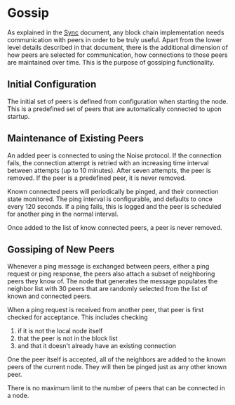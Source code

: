 # Gossip

As explained in the [Sync](SYNC.md) document, any block chain implementation needs
communication with peers in order to be truly useful. Apart from the lower level
details described in that document, there is the additional dimension of how
peers are selected for communication, how connections to those peers are
maintained over time. This is the purpose of gossiping functionality.

## Initial Configuration

The initial set of peers is defined from configuration when starting the node.
This is a predefined set of peers that are automatically connected to upon
startup.

## Maintenance of Existing Peers

An added peer is connected to using the Noise protocol. If the connection fails,
the connection attempt is retried with an increasing time interval between
attempts (up to 10 minutes). After seven attempts, the peer is removed. If the
peer is a predefined peer, it is never removed.

Known connected peers will periodically be pinged, and their connection state
monitored. The ping interval is configurable, and defaults to once every 120
seconds. If a ping fails, this is logged and the peer is scheduled for another
ping in the normal interval.

Once added to the list of know connected peers, a peer is never removed.

## Gossiping of New Peers

Whenever a ping message is exchanged between peers, either a ping request or
ping response, the peers also attach a subset of neighboring peers they know of.
The node that generates the message populates the neighbor list with 30 peers
that are randomly selected from the list of known and connected peers.

When a ping request is received from another peer, that peer is first checked
for acceptance. This includes checking

1. if it is not the local node itself
2. that the peer is not in the block list
3. and that it doesn't already have an existing connection

One the peer itself is accepted, all of the neighbors are added to the known
peers of the current node. They will then be pinged just as any other known
peer.

There is no maximum limit to the number of peers that can be connected in a
node.
